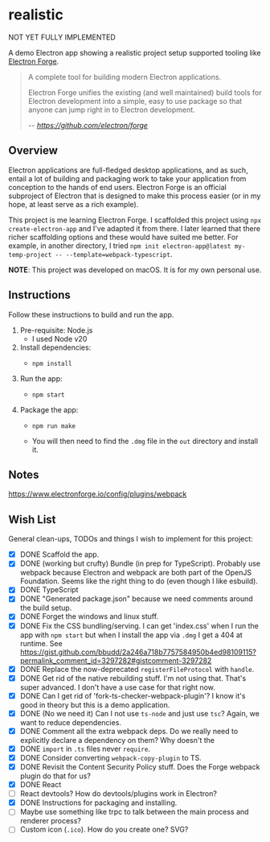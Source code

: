 # realistic

NOT YET FULLY IMPLEMENTED

A demo Electron app showing a realistic project setup supported tooling like [Electron Forge](https://github.com/electron/forge).

> A complete tool for building modern Electron applications.
> 
> Electron Forge unifies the existing (and well maintained) build tools for Electron development into a simple, easy to
> use package so that anyone can jump right in to Electron development.
> 
> -- <cite>https://github.com/electron/forge</cite>


## Overview

Electron applications are full-fledged desktop applications, and as such, entail a lot of building and packaging work
to take your application from conception to the hands of end users. Electron Forge is an official subproject of Electron
that is designed to make this process easier (or in my hope, at least serve as a rich example).

This project is me learning Electron Forge. I scaffolded this project using `npx create-electron-app` and I've adapted
it from there. I later learned that there richer scaffolding options and these would have suited me better. For example,
in another directory, I tried `npm init electron-app@latest my-temp-project -- --template=webpack-typescript`.

**NOTE**: This project was developed on macOS. It is for my own personal use.


## Instructions

Follow these instructions to build and run the app.

1. Pre-requisite: Node.js
    * I used Node v20
2. Install dependencies:
    * ```shell
      npm install
      ```
3. Run the app:
    * ```shell
      npm start
      ```
4. Package the app:
    * ```shell
      npm run make
      ```
    * You will then need to find the `.dmg` file in the `out` directory and install it.


## Notes

https://www.electronforge.io/config/plugins/webpack


## Wish List

General clean-ups, TODOs and things I wish to implement for this project:

* [x] DONE Scaffold the app.
* [x] DONE (working but crufty) Bundle (in prep for TypeScript). Probably use webpack because Electron and webpack are both part of the OpenJS Foundation. Seems
  like the right thing to do (even though I like esbuild).
* [x] DONE TypeScript
* [x] DONE "Generated package.json" because we need comments around the build setup.
* [x] DONE Forget the windows and linux stuff.
* [x] DONE Fix the CSS bundling/serving. I can get 'index.css' when I run the app with `npm start` but when I install the
  app via `.dmg` I get a 404 at runtime. See <https://gist.github.com/bbudd/2a246a718b7757584950b4ed98109115?permalink_comment_id=3297282#gistcomment-3297282>
* [x] DONE Replace the now-deprecated `registerFileProtocol` with `handle`.
* [x] DONE Get rid of the native rebuilding stuff. I'm not using that. That's super advanced. I don't have a use case
  for that right now.
* [x] DONE Can I get rid of 'fork-ts-checker-webpack-plugin'? I know it's good in theory but this is a demo application.
* [x] DONE (No we need it) Can I not use `ts-node` and just use `tsc`? Again, we want to reduce dependencies.
* [x] DONE Comment all the extra webpack deps. Do we really need to explicitly declare a dependency on them? Why doesn't the
* [x] DONE `import` in `.ts` files never `require`.
* [x] DONE Consider converting `webpack-copy-plugin` to TS.
* [x] DONE Revisit the Content Security Policy stuff. Does the Forge webpack plugin do that for us? 
* [x] DONE React
* [ ] React devtools? How do devtools/plugins work in Electron? 
* [x] DONE Instructions for packaging and installing.
* [ ] Maybe use something like trpc to talk between the main process and renderer process?
* [ ] Custom icon (`.ico`). How do you create one? SVG?
